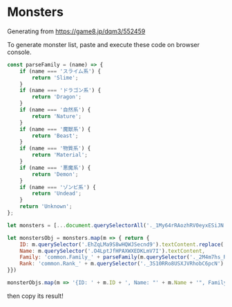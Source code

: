 # Monsters

Generating from https://game8.jp/dqm3/552459

To generate monster list,
paste and execute these code on browser console.

```js
const parseFamily = (name) => {
    if (name === 'スライム系') {
        return 'Slime';
    }
    if (name === 'ドラゴン系') {
        return 'Dragon';
    }
    if (name === '自然系') {
        return 'Nature';
    }
    if (name === '魔獣系') {
        return 'Beast';
    }
    if (name === '物質系') {
        return 'Material';
    }
    if (name === '悪魔系') {
        return 'Demon';
    }
    if (name === 'ゾンビ系') {
        return 'Undead';
    }
    return 'Unknown';
};
```

```js
let monsters = [...document.querySelectorAll('._1My64rRAozhRV0eyxESiJN')];
```

```js
let monstersObj = monsters.map(m => { return {
    ID: m.querySelector('.EhZqLMa9S8wHQWJSecnd9').textContent.replace('No.', ''),
    Name: m.querySelector('.O4LptJfHPAXWXEDKLmV7I').textContent,
    Family: 'common.Family_' + parseFamily(m.querySelector('._2M4m7hs_RdJb674LYgZX6f').textContent),
    Rank: 'common.Rank_' + m.querySelector('._3S10RRo8USXJVRhobC6pcN').textContent,
}})
```

```js
monsterObjs.map(m => '{ID: ' + m.ID + ', Name: "' + m.Name + '", Family: ' + m.Family + ', Rank: ' + m.Rank + '}')
```

then copy its result!
